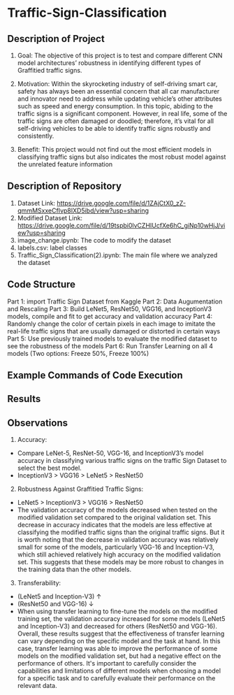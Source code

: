 # Traffic-Sign-Classification

## Description of Project

1. Goal:
The objective of this project is to test and compare different CNN model architectures’ robustness in identifying different types of Graffitied traffic signs.

2. Motivation:
Within the skyrocketing industry of self-driving smart car, safety has always been an essential concern that all car manufacturer and innovator need to address while updating vehicle’s other attributes such as speed and energy consumption.  In this topic, abiding to the traffic signs is a significant component. However, in real life, some of the traffic signs are often damaged or doodled; therefore, it’s vital for all self-driving vehicles to be able to identify traffic signs robustly and consistently.

3. Benefit:
This project would not find out the most efficient models in classifying traffic signs but also indicates the most robust model against the unrelated feature information

## Description of Repository

1. Dataset Link: https://drive.google.com/file/d/1ZAjCtX0_zZ-qmmMSxxeCfIvp8IXD5ibd/view?usp=sharing
2. Modified Dataset Link: https://drive.google.com/file/d/19tspbi0lvCZHIUcfXe6hC_giNp10wHjJ/view?usp=sharing
3. image_change.ipynb: The code to modify the dataset
4. labels.csv: label classes
5. Traffic_Sign_Classification(2).ipynb: The main file where we analyzed the dataset

## Code Structure

Part 1: import Traffic Sign Dataset from Kaggle
Part 2: Data Augumentation and Rescaling
Part 3: Build LeNet5, ResNet50, VGG16, and InceptionV3 models, compile and fit to get accuracy and validation accuracy
Part 4: Randomly change the color of certain pixels in each image to imitate the real-life traffic signs that are usually damaged or distorted in certain ways
Part 5: Use previously trained models to evaluate the modified dataset to see the robustness of the models
Part 6: Run Transfer Learning on all 4 models (Two options: Freeze 50%, Freeze 100%) 

## Example Commands of Code Execution

## Results


## Observations

1.  Accuracy:
* Compare LeNet-5, ResNet-50, VGG-16, and InceptionV3’s model accuracy in classifying various traffic signs on the traffic Sign Dataset to select the best model.
* InceptionV3 > VGG16 > LeNet5 > ResNet50


2. Robustness Against Graffitied Traffic Signs:
* LeNet5 > InceptionV3 > VGG16 > ResNet50 
* The validation accuracy of the models decreased when tested on the modified validation set compared to the original validation set. This decrease in accuracy indicates that the models are less effective at classifying the modified traffic signs than the original traffic signs. But it is worth noting that the decrease in validation accuracy was relatively small for some of the models, particularly VGG-16 and Inception-V3, which still achieved relatively high accuracy on the modified validation set. This suggests that these models may be more robust to changes in the training data than the other models.

3. Transferability:
* (LeNet5 and Inception-V3) ↑ 
* (ResNet50 and VGG-16) ↓
* When using transfer learning to fine-tune the models on the modified training set, the validation accuracy increased for some models (LeNet5 and Inception-V3) and decreased for others (ResNet50 and VGG-16). Overall, these results suggest that the effectiveness of transfer learning can vary depending on the specific model and the task at hand. In this case, transfer learning was able to improve the performance of some models on the modified validation set, but had a negative effect on the performance of others. It's important to carefully consider the capabilities and limitations of different models when choosing a model for a specific task and to carefully evaluate their performance on the relevant data.
